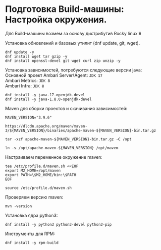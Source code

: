 # Подготовка Build-машины: Настройка окружения.

Для Build-машины возмем за основу дистрибутив Rocky linux 9

Установка обновлений и базовых утилит (dnf update, git, wget).

```shell
dnf update -y
dnf install wget tar gzip -y
dnf install openssl-devel git wget curl zip unzip -y
```

Установка зависимостей, потребуются следующие версии java:  
    Основной проект Ambari Server\Agent: `JDK 17`  
    Ambari Metrics: `JDK 8`  
    Ambari Infra: `JDK 8`

```shell
dnf install -y java-17-openjdk-devel
dnf install -y java-1.8.0-openjdk-devel
```

Maven для сборки проектов и скачивания зависимостей:

```shell
MAVEN_VERSION="3.9.6"

https://dlcdn.apache.org/maven/maven-3/${MAVEN_VERSION}/binaries/apache-maven-${MAVEN_VERSION}-bin.tar.gz

tar -xzf apache-maven-${MAVEN_VERSION}-bin.tar.gz -C /opt

ln -s /opt/apache-maven-${MAVEN_VERSION} /opt/maven
```
Настраиваем переменное окружение maven:

```shell
tee /etc/profile.d/maven.sh <<EOF
export M2_HOME=/opt/maven
export PATH=\$M2_HOME/bin:\$PATH
EOF

source /etc/profile.d/maven.sh
```
Проверяем версию maven:

```shell
mvn -version
```

Установка ядра python3:

```shell
dnf install -y python3 python3-devel python3-pip
```

Инструменты для RPM:

```shell
dnf install -y rpm-build
```

